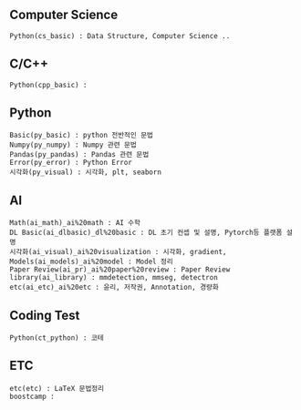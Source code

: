 ## Computer Science
    Python(cs_basic) : Data Structure, Computer Science ..

## C/C++
    Python(cpp_basic) : 

## Python
    Basic(py_basic) : python 전반적인 문법
    Numpy(py_numpy) : Numpy 관련 문법
    Pandas(py_pandas) : Pandas 관련 문법
    Error(py_error) : Python Error
    시각화(py_visual) : 시각화, plt, seaborn

## AI
    Math(ai_math)_ai%20math : AI 수학
    DL Basic(ai_dlbasic)_dl%20basic : DL 초기 컨셉 및 설명, Pytorch등 플랫폼 설명
    시각화(ai_visual)_ai%20visualization : 시각화, gradient, 
    Models(ai_models)_ai%20model : Model 정리
    Paper Review(ai_pr)_ai%20paper%20review : Paper Review
    library(ai_library) : mmdetection, mmseg, detectron
    etc(ai_etc)_ai%20etc : 윤리, 저작권, Annotation, 경량화

## Coding Test
    Python(ct_python) : 코테

## ETC
    etc(etc) : LaTeX 문법정리
    boostcamp : 